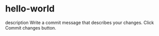 # hello-world
description
Write a commit message that describes your changes.
Click Commit changes button.
